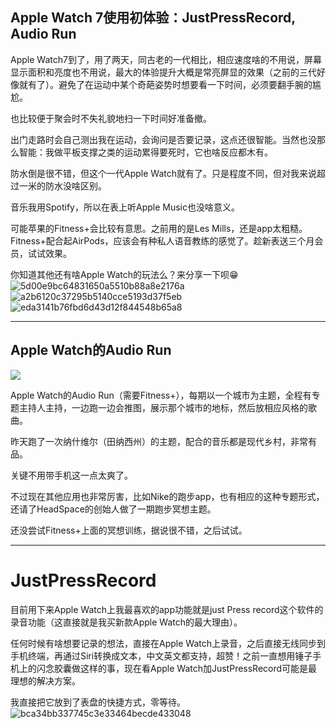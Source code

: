 ## Apple Watch 7使用初体验：JustPressRecord, Audio Run

Apple Watch7到了，用了两天，同古老的一代相比，相应速度啥的不用说，屏幕显示面积和亮度也不用说，最大的体验提升大概是常亮屏显的效果（之前的三代好像就有了）。避免了在运动中某个奇葩姿势时想要看一下时间，必须要翻手腕的尴尬。

也比较便于聚会时不失礼貌地扫一下时间好准备撤。

出门走路时会自己测出我在运动，会询问是否要记录，这点还很智能。当然也没那么智能：我做平板支撑之类的运动累得要死时，它也啥反应都木有。

防水倒是很不错，但这个一代Apple Watch就有了。只是程度不同，但对我来说超过一米的防水没啥区别。

音乐我用Spotify，所以在表上听Apple Music也没啥意义。

可能苹果的Fitness+会比较有意思。之前用的是Les Mills，还是app太粗糙。Fitness+配合起AirPods，应该会有种私人语音教练的感觉了。趁新表送三个月会员，试试效果。

你知道其他还有啥Apple Watch的玩法么？来分享一下呗😁![5d00e9bc64831650a5510b88a8e2176a](https://i.imgur.com/J3YFy6O.jpg)![a2b6120c37295b5140cce5193d37f5eb](https://i.imgur.com/Ha08kk8.jpg)
![eda3141b76fbd6d43d12f844548b65a8](https://i.imgur.com/Rw86rGB.png)

***
## Apple Watch的Audio Run

![](https://i.imgur.com/tUCUUH7.jpg)

Apple Watch的Audio Run（需要Fitness+），每期以一个城市为主题，全程有专题主持人主持，一边跑一边会推图，展示那个城市的地标，然后放相应风格的歌曲。

昨天跑了一次纳什维尔（田纳西州）的主题，配合的音乐都是现代乡村，非常有品。

关键不用带手机这一点太爽了。

不过现在其他应用也非常厉害，比如Nike的跑步app，也有相应的这种专题形式，还请了HeadSpace的创始人做了一期跑步冥想主题。

还没尝试Fitness+上面的冥想训练，据说很不错，之后试试。

***
# JustPressRecord
目前用下来Apple Watch上我最喜欢的app功能就是just Press record这个软件的录音功能（这直接就是我买新款Apple Watch的最大理由）。

任何时候有啥想要记录的想法，直接在Apple Watch上录音，之后直接无线同步到手机终端，再通过Siri转换成文本，中文英文都支持，超赞！之前一直想用锤子手机上的闪念胶囊做这样的事，现在看Apple Watch加JustPressRecord可能是最理想的解决方案。

我直接把它放到了表盘的快捷方式，零等待。![bca34bb337745c3e33464becde433048](https://i.imgur.com/UuzkSFI.jpg)




